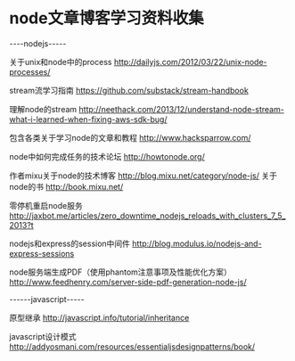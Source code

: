 node文章博客学习资料收集
==========

----nodejs-----

关于unix和node中的process http://dailyjs.com/2012/03/22/unix-node-processes/

stream流学习指南 https://github.com/substack/stream-handbook

理解node的stream http://neethack.com/2013/12/understand-node-stream-what-i-learned-when-fixing-aws-sdk-bug/

包含各类关于学习node的文章和教程  http://www.hacksparrow.com/

node中如何完成任务的技术论坛   http://howtonode.org/

作者mixu关于node的技术博客  http://blog.mixu.net/category/node-js/
        关于node的书   http://book.mixu.net/

零停机重启node服务  http://jaxbot.me/articles/zero_downtime_nodejs_reloads_with_clusters_7_5_2013?t

nodejs和express的session中间件  http://blog.modulus.io/nodejs-and-express-sessions

node服务端生成PDF（使用phantom注意事项及性能优化方案）   http://www.feedhenry.com/server-side-pdf-generation-node-js/


------javascript-----

原型继承  http://javascript.info/tutorial/inheritance

javascript设计模式 http://addyosmani.com/resources/essentialjsdesignpatterns/book/


